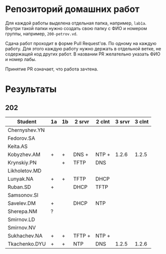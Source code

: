 # Репозиторий домашних работ

Для каждой работы выделена отдельная папка, например, `lab1a`.
Внутри такой папки нужно создать свою папку с ФИО и номером группы, например, `200-petrov.vd`.

Сдача работ проходит в форме Pull Request'ов.
По одному на каждую работу.
Для этого каждую работу нужно держать в отдельной ветке, не содержащей код других работ.
В названии PR желательно указать ФИО и номер лабы.

Принятие PR означает, что работа зачтена.

# Результаты

## 202

| Student       | 1a | 1b | 2 srvr | 2 clnt | 3 srvr | 3 clnt |
| --            | -- | -- | --     | --     | --     | --     |
| Chernyshev.YN |    |    |        |        |        |        |
| Fedorov.SA    |    |    |        |        |        |        |
| Keita.AS      |    |    |        |        |        |        |
| Kobyzhev.AM   | +  | +  | DNS +  | NTP +  | 1.2.6  | 1.2.5  |
| Krynskiy.PN   |    | +  | TFTP   | DNS    |        |        |
| Likholetov.MD |    |    |        |        |        |        |
| Lunyak.NA     | +  | +  | TFTP   | DHCP   |        |        |
| Ruban.SD      | +  |    | DHCP   | TFTP   |        |        |
| Samsonov.SI   |    |    |        |        |        |        |
| Savelev.DM    | +  |    | DHCP   | NTP    |        |        |
| Sherepa.NM    | ?  |    |        |        |        |        |
| Smirnov.LD    |    |    |        |        |        |        |
| Smirnov.NV    |    |    |        |        |        |        |
| Sukhachev.NA  | +  | +  | TFTP + | NTP +  |        |        |
| Tkachenko.DYU | +  | +  | NTP    | DNS    | 1.2.5  | 1.2.6  |
